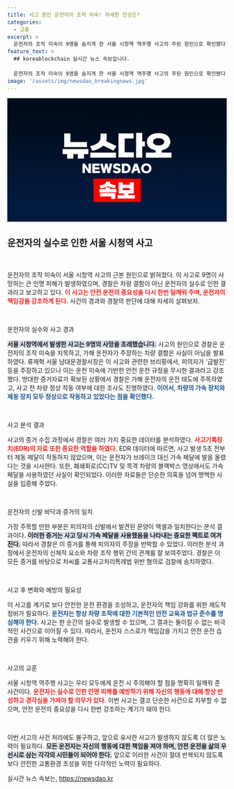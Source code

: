 ```yaml
---
title: 사고 원인 운전자의 조작 미숙! 자세한 진상은?
categories:
  - 교통
excerpt: >
  운전자의 조작 미숙이 9명을 숨지게 한 서울 시청역 역주행 사고의 주된 원인으로 확인됐다. CCTV와 블랙박스 분석 결과, 운전자가 브레이크 대신 가속페달을 밟았던 사실이 드러났다. 경찰은 차량 결함이 아닌 운전 미숙으로 판단하고, 가해 운전자를 검찰에 송치했다.
feature_text: >
  ## koreablockchain 실시간 뉴스 속보입니다.

  운전자의 조작 미숙이 9명을 숨지게 한 서울 시청역 역주행 사고의 주된 원인으로 확인됐다. CCTV와 블랙박스 분석 결과, 운전자가 브레이크 대신 가속페달을 밟았던 사실이 드러났다. 경찰은 차량 결함이 아닌 운전 미숙으로 판단하고, 가해 운전자를 검찰에 송치했다.
image: '/assets/img/newsdao_breakingnews.jpg'
---
```


<p><img src="/assets/img/newsdao_breakingnews.jpg" alt="koreablockchain 속보" /></p>

<h2 data-ke-size="size26">운전자의 실수로 인한 서울 시청역 사고</h2>

<p data-ke-size="size16">&nbsp;</p>

<p>운전자의 조작 미숙이 서울 시청역 사고의 근본 원인으로 밝혀졌다. 이 사고로 9명이 사망하는 큰 인명 피해가 발생하였으며, 경찰은 차량 결함이 아닌 운전자의 실수로 인한 결과라고 보고하고 있다. <b><span style="color: #ee2323;">이 사고는 안전 운전의 중요성을 다시 한번 일깨워 주며, 운전자의 책임감을 강조하게 된다.</span></b> 사건의 경과와 경찰의 판단에 대해 자세히 살펴보자.</p>

<p data-ke-size="size16">&nbsp;</p>

<p>운전자의 실수와 사고 경과</p>

<p><b><span style="background-color: #21538527;">서울 시청역에서 발생한 사고는 9명의 사망을 초래했습니다.</span></b> 사고의 원인으로 경찰은 운전자의 조작 미숙을 지목하고, 가해 운전자가 주장하는 차량 결함은 사실이 아님을 발표하였다. 류재혁 서울 남대문경찰서장은 이 사고와 관련한 브리핑에서, 피의자가 '급발진' 등을 주장하고 있으나 이는 운전 미숙에 기반한 안전 운전 규정을 무시한 결과라고 강조했다. 방대한 증거자료가 확보된 상황에서 경찰은 가해 운전자의 운전 태도에 주목하였고, 사고 전 차량 정상 작동 여부에 대한 조사도 진행하였다. <b><span style="color: #1a5490;">이어서, 차량의 가속 장치와 제동 장치 모두 정상으로 작동하고 있었다는 점을 확인했다.</span></b></p>

<p data-ke-size="size16">&nbsp;</p>

<p>사고 분석 결과</p>

<p>사고의 증거 수집 과정에서 경찰은 여러 가지 중요한 데이터를 분석하였다. <b><span style="color: #ee2323;">사고기록장치(EDR)의 자료 또한 중요한 역할을 하였다.</span></b> EDR 데이터에 따르면, 사고 발생 5초 전부터 제동 페달이 작동하지 않았으며, 이는 운전자가 브레이크 대신 가속 페달에 발을 올렸다는 것을 시사한다. 또한, 폐쇄회로(CC)TV 및 목격 차량의 블랙박스 영상에서도 가속 페달을 사용하였던 사실이 확인되었다. 이러한 자료들은 단순한 의혹을 넘어 명백한 사실을 입증해 주었다.</p>

<p data-ke-size="size16">&nbsp;</p>

<p>운전자의 신발 바닥과 증거의 일치</p>

<p>가장 주목할 만한 부분은 피의자의 신발에서 발견된 문양이 액셀과 일치한다는 분석 결과이다. <b><span style="background-color: #21538527;">이러한 증거는 사고 당시 가속 페달을 사용했음을 나타내는 중요한 팩트로 여겨진다.</span></b> 따라서 경찰은 이 증거를 통해 피의자의 주장을 반박할 수 있었다. 이러한 분석 과정에서 운전자의 신체적 요소와 차량 조작 행위 간의 관계를 잘 보여주었다. 경찰은 이 모든 증거를 바탕으로 차씨를 교통사고처리특례법 위반 혐의로 검찰에 송치하였다.</p>

<p data-ke-size="size16">&nbsp;</p>

<p>사고 후 변화와 예방의 필요성</p>

<p>이 사고를 계기로 보다 안전한 운전 환경을 조성하고, 운전자의 책임 강화를 위한 제도적 정비가 필요하다. <b><span style="color: #1a5490;">운전자는 항상 차량 조작에 대한 기본적인 안전 교육과 법규 준수를 명심해야 한다.</span></b> 사고는 한 순간의 실수로 발생할 수 있으며, 그 결과는 돌이킬 수 없는 비극적인 사건으로 이어질 수 있다. 따라서, 운전자 스스로가 책임감을 가지고 안전 운전 습관을 키우기 위해 노력해야 한다.</p>

<p data-ke-size="size16">&nbsp;</p>

<p>사고의 교훈</p>

<p>서울 시청역 역주행 사고는 우리 모두에게 운전 시 주의해야 할 점을 명확히 일깨워 준 사건이다. <b><span style="color: #ee2323;">운전자는 실수로 인한 인명 피해를 예방하기 위해 자신의 행동에 대해 항상 반성하고 경각심을 가져야 할 의무가 있다.</span></b> 이번 사고는 결코 단순한 사건으로 치부할 수 없으며, 안전 운전의 중요성을 다시 한번 강조하는 계기가 돼야 한다.</p>

<p data-ke-size="size16">&nbsp;</p>

<p>이번 사고의 사건 처리에도 불구하고, 앞으로 유사한 사고가 발생하지 않도록 더 많은 노력이 필요하다. <b><span style="background-color: #21538527;">모든 운전자는 자신의 행동에 대한 책임을 져야 하며, 안전 운전을 삶의 우선시로 삼는 각각의 시민들이 되어야 한다.</span></b> 앞으로 이러한 사건이 절대 반복되지 않도록 보다 안전한 교통환경 조성을 위한 다각적인 노력이 필요하다.</p>
실시간 뉴스 속보는, <a href="https://newsdao.kr" rel="dofollow">https://newsdao.kr</a>


